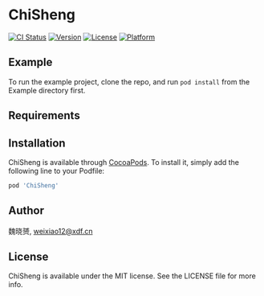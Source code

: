 # ChiSheng

[![CI Status](https://img.shields.io/travis/魏晓赟/ChiSheng.svg?style=flat)](https://travis-ci.org/魏晓赟/ChiSheng)
[![Version](https://img.shields.io/cocoapods/v/ChiSheng.svg?style=flat)](https://cocoapods.org/pods/ChiSheng)
[![License](https://img.shields.io/cocoapods/l/ChiSheng.svg?style=flat)](https://cocoapods.org/pods/ChiSheng)
[![Platform](https://img.shields.io/cocoapods/p/ChiSheng.svg?style=flat)](https://cocoapods.org/pods/ChiSheng)

## Example

To run the example project, clone the repo, and run `pod install` from the Example directory first.

## Requirements

## Installation

ChiSheng is available through [CocoaPods](https://cocoapods.org). To install
it, simply add the following line to your Podfile:

```ruby
pod 'ChiSheng'
```

## Author

魏晓赟, weixiao12@xdf.cn

## License

ChiSheng is available under the MIT license. See the LICENSE file for more info.
